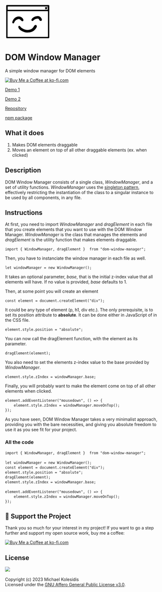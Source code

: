 ![DOM Window Manager logo](./dwm-logo.png)

# DOM Window Manager

A simple window manager for DOM elements

<a href='https://ko-fi.com/michaelkolesidis' target='_blank'><img src='https://cdn.ko-fi.com/cdn/kofi1.png' style='border:0px;height:45px;' alt='Buy Me a Coffee at ko-fi.com' /></a>

[Demo 1](https://dom-window-manager.vercel.app/)

[Demo 2](https://collection-of-div-surrogates.vercel.app/)

[Repository](https://github.com/michaelkolesidis/dom-window-manager)

[npm package](https://www.npmjs.com/package/dom-window-manager)

## What it does

1. Makes DOM elements draggable
2. Moves an element on top of all other draggable elements (ex. when clicked)

## Description

DOM Window Manager consists of a single class, _WindowManager_, and a set of utility functions. _WindowManager_ uses the [singleton pattern](https://en.wikipedia.org/wiki/Singleton_pattern), effectively restricting the instantiation of the class to a singular instance to be used by all components, in any file.

## Instructions

At first, you need to import _WindowManager_ and _dragElement_ in each file that you create elements that you want to use with the DOM Window Manager. _WindowManager_ is the class that manages the elements and _dragElement_ is the utility function that makes elements draggable.

```
import { WindowManager, dragElement }  from "dom-window-manager";
```

Then, you have to instanciate the window manager in each file as well.

```
let windowManager = new WindowManager();
```

It takes an optional parameter, _base_, that is the initial z-index value that all elements will have. If no value is provided, _base_ defaults to 1.

Then, at some point you will create an element

```
const element = document.createElement("div");
```

It could be any type of element (p, h1, div etc.). The only prerequisite, is to set its position attribute to **absolute**. It can be done either in JavaScript of in the CSS file.

```
element.style.position = "absolute";
```

You can now call the dragElement function, with the element as its parameter.

```
dragElement(element);
```

You also need to set the elements z-index value to the base provided by _WindowManager_.

```
element.style.zIndex = windowManager.base;
```

Finally, you will probably want to make the element come on top of all other elements when clicked.

```
element.addEventListener("mousedown", () => {
    element.style.zIndex = windowManager.moveOnTop();
});
```

As you have seen, DOM Window Manager takes a very minimalist approach, providing you with the bare necessities, and giving you absolute freedom to use it as you see fit for your project.

### All the code

```
import { WindowManager, dragElement }  from "dom-window-manager";

let windowManager = new WindowManager();
const element = document.createElement("div");
element.style.position = "absolute";
dragElement(element);
element.style.zIndex = windowManager.base;

element.addEventListener("mousedown", () => {
    element.style.zIndex = windowManager.moveOnTop();
});

```

## 💖 Support the Project

Thank you so much for your interest in my project! If you want to go a step further and support my open source work, buy me a coffee:

<a href='https://ko-fi.com/michaelkolesidis' target='_blank'><img src='https://cdn.ko-fi.com/cdn/kofi1.png' style='border:0px;height:45px;' alt='Buy Me a Coffee at ko-fi.com' /></a>

## License

<a href="https://www.gnu.org/licenses/agpl-3.0.html"><img src="https://upload.wikimedia.org/wikipedia/commons/0/06/AGPLv3_Logo.svg" height="100px" /></a>

Copyright (c) 2023 Michael Kolesidis<br>
Licensed under the [GNU Affero General Public License v3.0](https://www.gnu.org/licenses/agpl-3.0.html).
